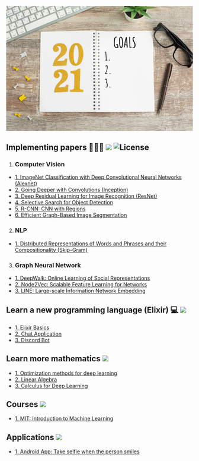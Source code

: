 <div align="center">
  <img src="year-goals-list-2021.jpg">
</div>

## Implementing papers 👨🏻‍💻 ![](https://img.shields.io/badge/progress-2%25-green.svg) ![License](https://img.shields.io/github/license/flursky/resolutions-2021.svg?color=blue&style=plastic)

1. ### Computer Vision
  - [1. ImageNet Classification with Deep Convolutional Neural Networks (Alexnet)](https://github.com/Flursky/deeplearning-cv/tree/main/alexnet)
  - [2. Going Deeper with Convolutions (Inception)](http://example.org/)
  - [3. Deep Residual Learning for Image Recognition (ResNet)](http://example.org/)
  - [4. Selective Search for Object Detection](http://example.org/)
  - [5. R-CNN: CNN with Regions](http://example.org/)
  - [6. Efficient Graph-Based Image Segmentation](http://example.org/)

2. ### NLP
  - [1. Distributed Representations of Words and Phrases and their Compositionality (Skip-Gram)](https://github.com/Flursky/skip-gram)

3. ### Graph Neural Network
  - [1. DeepWalk: Online Learning of Social Representations](https://github.com/Flursky/deepwalk)
  - [2. Node2Vec: Scalable Feature Learning for Networks]()
  - [3. LINE: Large-scale Information Network Embedding]()

## Learn a new programming language (Elixir) 💻 ![](https://img.shields.io/badge/progress-0%25-red.svg)

- [1. Elixir Basics](http://example.org/)
- [2. Chat Application](http://example.org/)
- [3. Discord Bot](http://example.org/)

## Learn more mathematics ![](https://img.shields.io/badge/progress-0%25-blue.svg)

- [1. Optimization methods for deep learning](http://example.org/)
- [2. Linear Algebra](http://example.org/)
- [3. Calculus for Deep Learning](http://example.org/)

## Courses ![](https://img.shields.io/badge/progress-0%25-yellow.svg) 
- [1. MIT: Introduction to Machine Learning](https://openlearninglibrary.mit.edu/courses/course-v1:MITx+6.036+1T2019/course/)

## Applications ![](https://img.shields.io/badge/progress-0%25-purple.svg)
- [1. Android App: Take selfie when the person smiles]()